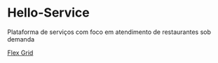 # Hello-Service
Plataforma de serviços com foco em atendimento de restaurantes sob demanda

<a href=“http://youtube.com/“>Flex Grid</a>
